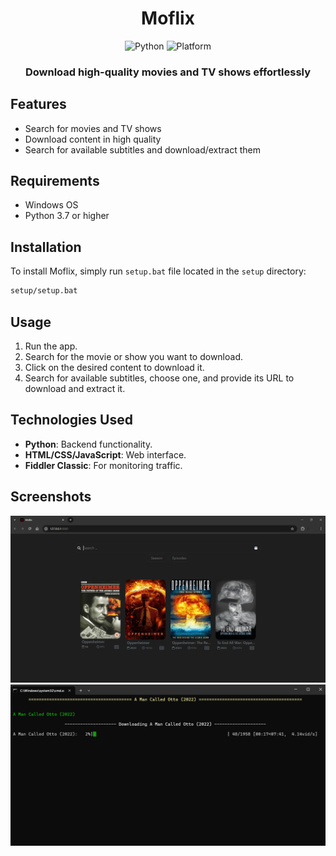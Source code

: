 <div align="center">

# Moflix

![Python](https://img.shields.io/badge/python-%3E%3D3.7-blue)
![Platform](https://img.shields.io/badge/platform-Windows-blue)

### Download high-quality movies and TV shows effortlessly

</div>


## Features
- Search for movies and TV shows
- Download content in high quality
- Search for available subtitles and download/extract them

## Requirements
- Windows OS
- Python 3.7 or higher

## Installation
To install Moflix, simply run `setup.bat` file located in the `setup` directory:
```bash
setup/setup.bat
```

## Usage
1. Run the app.
2. Search for the movie or show you want to download.
3. Click on the desired content to download it.
3. Search for available subtitles, choose one, and provide its URL to download and extract it.

## Technologies Used
- **Python**: Backend functionality.
- **HTML/CSS/JavaScript**: Web interface.
- **Fiddler Classic**: For monitoring traffic.

## Screenshots

![Moflix Interface](./assets/Screenshot-1.png)
![Moflix Interface](./assets/Screenshot-2.png)